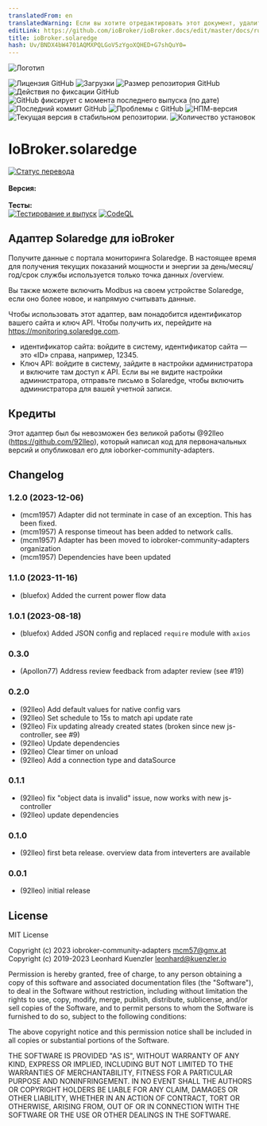 ```yaml
---
translatedFrom: en
translatedWarning: Если вы хотите отредактировать этот документ, удалите поле «translatedFrom», в противном случае этот документ будет снова автоматически переведен
editLink: https://github.com/ioBroker/ioBroker.docs/edit/master/docs/ru/adapterref/iobroker.solaredge/README.md
title: ioBroker.solaredge
hash: Uv/BNDX4bW4701AQMXPQLGoV5zYgoXQHED+G7shQuY0=
---
```

![Логотип](../../../en/adapterref/iobroker.solaredge/admin/solaredge.png)

![Лицензия GitHub](https://img.shields.io/github/license/iobroker-community-adapters/ioBroker.solaredge)
![Загрузки](https://img.shields.io/npm/dm/iobroker.solaredge.svg)
![Размер репозитория GitHub](https://img.shields.io/github/repo-size/iobroker-community-adapters/ioBroker.solaredge)
![Действия по фиксации GitHub](https://img.shields.io/github/commit-activity/m/iobroker-community-adapters/ioBroker.solaredge)
![GitHub фиксирует с момента последнего выпуска (по дате)](https://img.shields.io/github/commits-since/iobroker-community-adapters/ioBroker.solaredge/latest)
![Последний коммит GitHub](https://img.shields.io/github/last-commit/iobroker-community-adapters/ioBroker.solaredge)
![Проблемы с GitHub](https://img.shields.io/github/issues/iobroker-community-adapters/ioBroker.solaredge)
![НПМ-версия](http://img.shields.io/npm/v/iobroker.solaredge.svg)
![Текущая версия в стабильном репозитории.](https://iobroker.live/badges/solaredge-stable.svg)
![Количество установок](https://iobroker.live/badges/solaredge-installed.svg)

# IoBroker.solaredge
[![Статус перевода](https://weblate.iobroker.net/widgets/adapters/-/solaredge/svg-badge.svg)](https://weblate.iobroker.net/engage/adapters/?utm_source=widget)</br> </br> **Версия:** </br> </br> **Тесты:** </br> [![Тестирование и выпуск](https://github.com/iobroker-community-adapters/ioBroker.solaredge/actions/workflows/test-and-release.yml/badge.svg)](https://github.com/iobroker-community-adapters/ioBroker.solaredge/actions/workflows/test-and-release.yml) [![CodeQL](https://github.com/iobroker-community-adapters/ioBroker.solaredge/actions/workflows/codeql.yml/badge.svg)](https://github.com/iobroker-community-adapters/ioBroker.solaredge/actions/workflows/codeql.yml)

<!--

## Sentry **Этот адаптер использует библиотеки Sentry для автоматического сообщения разработчикам об исключениях и ошибках кода.** Для получения более подробной информации и информации о том, как отключить отчеты об ошибках, см. [Документация плагина Sentry](https://github.com/ioBroker/plugin-sentry#plugin-sentry)! Отчеты Sentry используются начиная с js-controller 3.0.
-->
## Адаптер Solaredge для ioBroker
Получите данные с портала мониторинга Solaredge.
В настоящее время для получения текущих показаний мощности и энергии за день/месяц/год/срок службы используется только точка данных /overview.

Вы также можете включить Modbus на своем устройстве Solaredge, если оно более новое, и напрямую считывать данные.

Чтобы использовать этот адаптер, вам понадобится идентификатор вашего сайта и ключ API. Чтобы получить их, перейдите на https://monitoring.solaredge.com.

- идентификатор сайта: войдите в систему, идентификатор сайта — это «ID» справа, например, 12345.
- Ключ API: войдите в систему, зайдите в настройки администратора и включите там доступ к API. Если вы не видите настройки администратора, отправьте письмо в Solaredge, чтобы включить администратора для вашей учетной записи.

## Кредиты
Этот адаптер был бы невозможен без великой работы @92lleo (https://github.com/92lleo), который написал код для первоначальных версий и опубликовал его для ioborker-community-adapters.

<!--

### **РАБОТА В ПРОГРЕССЕ** -->

## Changelog
### 1.2.0 (2023-12-06)
* (mcm1957) Adapter did not terminate in case of an exception. This has been fixed.
* (mcm1957) A response timeout has been added to network calls.
* (mcm1957) Adapter has been moved to iobroker-community-adapters organization
* (mcm1957) Dependencies have been updated

### 1.1.0 (2023-11-16)
* (bluefox) Added the current power flow data

### 1.0.1 (2023-08-18)
* (bluefox) Added JSON config and replaced `require` module with `axios`

### 0.3.0
* (Apollon77) Address review feedback from adapter review (see #19)

### 0.2.0
* (92lleo) Add default values for native config vars
* (92lleo) Set schedule to 15s to match api update rate
* (92lleo) Fix updating already created states (broken since new js-controller, see #9)
* (92lleo) Update dependencies
* (92lleo) Clear timer on unload
* (92lleo) Add a connection type and dataSource

### 0.1.1
* (92lleo) fix "object data is invalid" issue, now works with new js-controller
* (92lleo) update dependencies

### 0.1.0
* (92lleo) first beta release. overview data from inteverters are available

### 0.0.1
* (92lleo) initial release

## License
MIT License

Copyright (c) 2023 iobroker-community-adapters <mcm57@gmx.at>
Copyright (c) 2019-2023 Leonhard Kuenzler <leonhard@kuenzler.io>

Permission is hereby granted, free of charge, to any person obtaining a copy
of this software and associated documentation files (the "Software"), to deal
in the Software without restriction, including without limitation the rights
to use, copy, modify, merge, publish, distribute, sublicense, and/or sell
copies of the Software, and to permit persons to whom the Software is
furnished to do so, subject to the following conditions:

The above copyright notice and this permission notice shall be included in all
copies or substantial portions of the Software.

THE SOFTWARE IS PROVIDED "AS IS", WITHOUT WARRANTY OF ANY KIND, EXPRESS OR
IMPLIED, INCLUDING BUT NOT LIMITED TO THE WARRANTIES OF MERCHANTABILITY,
FITNESS FOR A PARTICULAR PURPOSE AND NONINFRINGEMENT. IN NO EVENT SHALL THE
AUTHORS OR COPYRIGHT HOLDERS BE LIABLE FOR ANY CLAIM, DAMAGES OR OTHER
LIABILITY, WHETHER IN AN ACTION OF CONTRACT, TORT OR OTHERWISE, ARISING FROM,
OUT OF OR IN CONNECTION WITH THE SOFTWARE OR THE USE OR OTHER DEALINGS IN THE
SOFTWARE.
